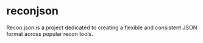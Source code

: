 # reconjson
Recon.json is a project dedicated to creating a flexible and consistent JSON format across popular recon tools. 
